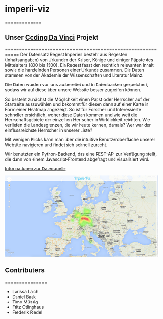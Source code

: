 # imperii-viz
=============

## Unser [Coding Da Vinci](http://codingdavinci.de) Projekt
===========================================================
Der Datensatz Regest Imperien besteht aus Regesten (Inhaltsangaben) von Urkunden der Kaiser, Könige und einiger Päpste des Mittelalters (800 bis 1500). Ein Regest fasst den rechtlich relevanten Inhalt sowie die handelnden Personen einer Urkunde zusammen. Die Daten stammen von der Akademie der Wissenschaften und Literatur Mainz.

Die Daten wurden von uns aufbereitet und in Datenbanken gespeichert, sodass wir auf diese über unsere Website besser zugreifen können. 

So besteht zunächst die Möglichkeit einen Papst oder Herrscher auf der Startseite auszuwählen und bekommt für diesen dann auf einer Karte in Form einer Heatmap angezeigt. So ist für Forscher und Interessierte schneller ersichtlich, woher diese Daten kommen und wie weit die Herrschaftsgebiete der einzelnen Herrscher in Wirklichkeit reichten.
Wie verliefen die Landesgrenzen, die wir heute kennen, damals? Wer war der einflussreichste Herrscher in unserer Liste?

Mit wenigen Klicks kann man über die intuitive Benutzeroberfläche unserer Website navigieren und findet sich schnell zurecht. 

Wir benutzten ein Python-Backend, das eine REST-API zur Verfügung stellt, die dann von einem Javascript-Frontend abgefragt und visualisiert wird.

[Informationen zur Datenquelle](http://codingdavinci.de/downloads/datenpraesentation-2015/regestra-imperii.pdf)

![Alt text](./Screenshot-1.png?raw=true "Screenshot")

## Contributers
===============
* Larissa Laich
* Daniel Baak
* Timo Müssig
* Fritz Otlinghaus
* Frederik Riedel